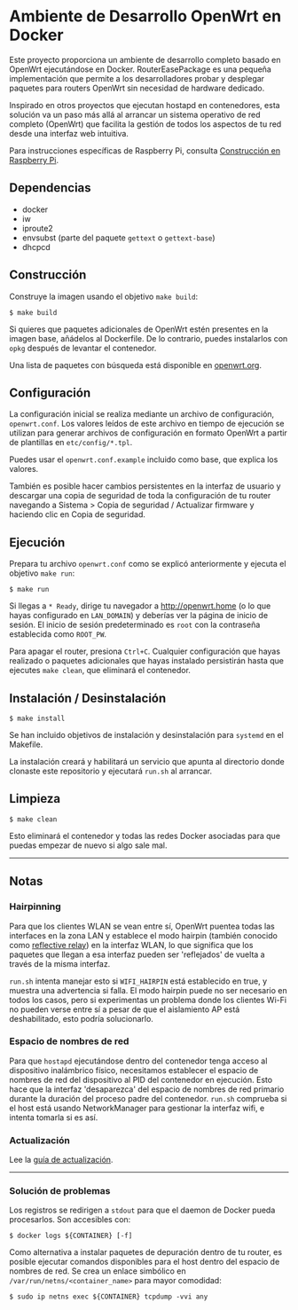 # Ambiente de Desarrollo OpenWrt en Docker
Este proyecto proporciona un ambiente de desarrollo completo basado en OpenWrt ejecutándose en Docker. RouterEasePackage es una pequeña implementación que permite a los desarrolladores probar y desplegar paquetes para routers OpenWrt sin necesidad de hardware dedicado.

Inspirado en otros proyectos que ejecutan hostapd en contenedores, esta solución va un paso más allá al arrancar un sistema operativo de red completo (OpenWrt) que facilita la gestión de todos los aspectos de tu red desde una interfaz web intuitiva.

Para instrucciones específicas de Raspberry Pi, consulta [Construcción en Raspberry Pi](docs/rpi.md).

## Dependencias

* docker
* iw
* iproute2
* envsubst (parte del paquete `gettext` o `gettext-base`)
* dhcpcd

## Construcción
Construye la imagen usando el objetivo `make build`:
```
$ make build
```
Si quieres que paquetes adicionales de OpenWrt estén presentes en la imagen base, añádelos al Dockerfile. De lo contrario, puedes instalarlos con `opkg` después de levantar el contenedor.

Una lista de paquetes con búsqueda está disponible en [openwrt.org](https://openwrt.org/packages/table/start).

## Configuración

La configuración inicial se realiza mediante un archivo de configuración, `openwrt.conf`. Los valores leídos de este archivo en tiempo de ejecución se utilizan para generar archivos de configuración en formato OpenWrt a partir de plantillas en `etc/config/*.tpl`.

Puedes usar el `openwrt.conf.example` incluido como base, que explica los valores.

También es posible hacer cambios persistentes en la interfaz de usuario y descargar una copia de seguridad de toda la configuración de tu router navegando a Sistema > Copia de seguridad / Actualizar firmware y haciendo clic en Copia de seguridad.

## Ejecución

Prepara tu archivo `openwrt.conf` como se explicó anteriormente y ejecuta el objetivo `make run`:
```
$ make run
```

Si llegas a `* Ready`, dirige tu navegador a http://openwrt.home (o lo que hayas configurado en `LAN_DOMAIN`) y deberías ver la página de inicio de sesión. El inicio de sesión predeterminado es `root` con la contraseña establecida como `ROOT_PW`.

Para apagar el router, presiona `Ctrl+C`. Cualquier configuración que hayas realizado o paquetes adicionales que hayas instalado persistirán hasta que ejecutes `make clean`, que eliminará el contenedor.

## Instalación / Desinstalación
```
$ make install
```
Se han incluido objetivos de instalación y desinstalación para `systemd` en el Makefile.

La instalación creará y habilitará un servicio que apunta al directorio donde clonaste este repositorio y ejecutará `run.sh` al arrancar.

## Limpieza
```
$ make clean
```
Esto eliminará el contenedor y todas las redes Docker asociadas para que puedas empezar de nuevo si algo sale mal.

---

## Notas

### Hairpinning

Para que los clientes WLAN se vean entre sí, OpenWrt puentea todas las interfaces en la zona LAN y establece el modo hairpin (también conocido como [reflective relay](https://lwn.net/Articles/347344/)) en la interfaz WLAN, lo que significa que los paquetes que llegan a esa interfaz pueden ser 'reflejados' de vuelta a través de la misma interfaz.

`run.sh` intenta manejar esto si `WIFI_HAIRPIN` está establecido en true, y muestra una advertencia si falla.
El modo hairpin puede no ser necesario en todos los casos, pero si experimentas un problema donde los clientes Wi-Fi no pueden verse entre sí a pesar de que el aislamiento AP está deshabilitado, esto podría solucionarlo.

### Espacio de nombres de red

Para que `hostapd` ejecutándose dentro del contenedor tenga acceso al dispositivo inalámbrico físico, necesitamos establecer el espacio de nombres de red del dispositivo al PID del contenedor en ejecución. Esto hace que la interfaz 'desaparezca' del espacio de nombres de red primario durante la duración del proceso padre del contenedor. `run.sh` comprueba si el host está usando NetworkManager para gestionar la interfaz wifi, e intenta tomarla si es así.

### Actualización

Lee la [guía de actualización](docs/upgrade.md).

---

### Solución de problemas

Los registros se redirigen a `stdout` para que el daemon de Docker pueda procesarlos. Son accesibles con:
```
$ docker logs ${CONTAINER} [-f]
```

Como alternativa a instalar paquetes de depuración dentro de tu router, es posible ejecutar comandos disponibles para el host dentro del espacio de nombres de red. Se crea un enlace simbólico en `/var/run/netns/<container_name>` para mayor comodidad:

```
$ sudo ip netns exec ${CONTAINER} tcpdump -vvi any 
```